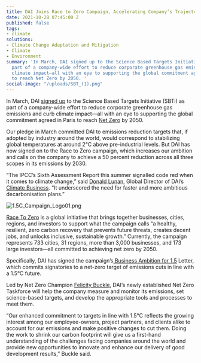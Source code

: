 ```yaml
---
title: DAI Joins Race to Zero Campaign, Accelerating Company’s Trajectory to Net Zero
date: 2021-10-28 07:45:00 Z
published: false
tags:
- climate
solutions:
- Climate Change Adaptation and Mitigation
- Climate
- Environment
summary: 'In March, DAI signed up to the Science Based Targets Initiative (SBTi) as
  part of a company-wide effort to reduce corporate greenhouse gas emissions and curb
  climate impact—all with an eye to supporting the global commitment agreed in Paris
  to reach Net Zero by 2050. '
social-image: "/uploads/SBT_(1).png"
---
```


In March, DAI [signed up](https://www.dai.com/news/dai-commits-to-science-based-targets-initiative-to-reduce-greenhouse-gas-emissions) to the Science Based Targets Initiative (SBTi) as part of a company-wide effort to reduce corporate greenhouse gas emissions and curb climate impact—all with an eye to supporting the global commitment agreed in Paris to reach [Net Zero](https://sciencebasedtargets.org/net-zero) by 2050. 

Our pledge in March committed DAI to emissions reduction targets that, if adopted by industry around the world, would correspond to stabilizing global temperatures at around 2°C above pre-industrial levels. But DAI has now signed on to the Race to Zero campaign, which increases our ambition and calls on the company to achieve a 50 percent reduction across all three scopes in its emissions by 2030.

“The IPCC’s Sixth Assessment Report this summer signalled code red when it comes to climate change,” said [Donald Lunan](https://www.dai.com/who-we-are/our-team/donald-lunan), Global Director of DAI’s [Climate Business](https://www.dai.com/our-work/solutions/climate). “It underscored the need for faster and more ambitious decarbonisation plans.”

![1.5C_Campaign_Logo01.png](/uploads/1.5C_Campaign_Logo01.png)

[Race To Zero](https://unfccc.int/climate-action/race-to-zero-campaign#eq-2) is a global initiative that brings together businesses, cities, regions, and investors to support what the campaign calls “a healthy, resilient, zero carbon recovery that prevents future threats, creates decent jobs, and unlocks inclusive, sustainable growth.” Currently, the campaign represents 733 cities, 31 regions, more than 3,000 businesses, and 173 large investors—all committed to achieving net zero by 2050.

Specifically, DAI has signed the campaign’s[ Business Ambition for 1.5](https://sciencebasedtargets.org/business-ambition-for-1-5c/) Letter, which commits signatories to a net-zero target of emissions cuts in line with a 1.5°C future.

Led by Net Zero Champion [Felicity Buckle](https://www.dai.com/who-we-are/our-team/felicity-buckle), DAI’s newly established Net Zero Taskforce will help the company measure and monitor its emissions, set science-based targets, and develop the appropriate tools and processes to meet them. 

“Our enhanced commitment to targets in line with 1.5°C reflects the growing interest among our employee-owners, project partners, and clients alike to account for our emissions and make positive changes to cut them. Doing the work to shrink our carbon footprint will give us a first-hand understanding of the challenges facing companies around the world and provide new opportunities to innovate and enhance our delivery of good development results,” Buckle said. 